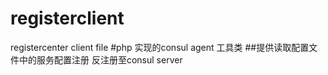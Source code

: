# registerclient
registercenter client file
#php 实现的consul agent 工具类
##提供读取配置文件中的服务配置注册 反注册至consul server

